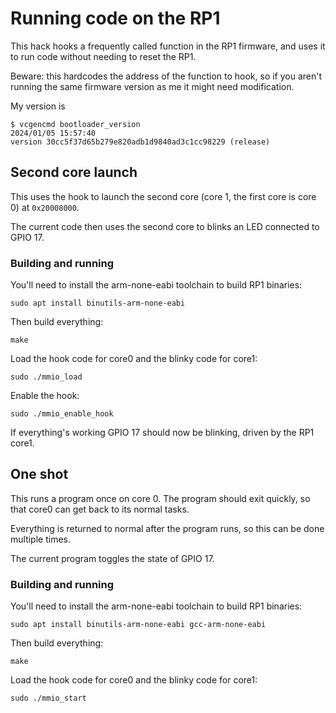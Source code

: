 # Running code on the RP1

This hack hooks a frequently called function in the RP1 firmware, and
uses it to run code without needing to reset the RP1.

Beware: this hardcodes the address of the function to hook, so if you
aren't running the same firmware version as me it might need modification.

My version is

    $ vcgencmd bootloader_version
    2024/01/05 15:57:40
    version 30cc5f37d65b279e820adb1d9840ad3c1cc98229 (release)

## Second core launch

This uses the hook to launch the second core (core 1, the first core is core 0) at `0x20008000`.

The current code then uses the second core to blinks an LED connected to GPIO 17.

### Building and running

You'll need to install the arm-none-eabi toolchain to build RP1 binaries:

    sudo apt install binutils-arm-none-eabi

Then build everything:

    make

Load the hook code for core0 and the blinky code for core1:

    sudo ./mmio_load

Enable the hook:

    sudo ./mmio_enable_hook

If everything's working GPIO 17 should now be blinking, driven by the RP1 core1.

## One shot

This runs a program once on core 0.  The program should exit quickly, so that core0 can get back to its normal tasks.

Everything is returned to normal after the program runs, so this can be done multiple times.

The current program toggles the state of GPIO 17.

### Building and running

You'll need to install the arm-none-eabi toolchain to build RP1 binaries:

    sudo apt install binutils-arm-none-eabi gcc-arm-none-eabi

Then build everything:

    make

Load the hook code for core0 and the blinky code for core1:

    sudo ./mmio_start

